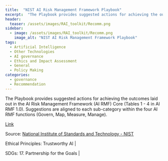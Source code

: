 ```yaml
---
title:  "NIST AI Risk Management Framework Playbook"  
excerpt:  "The Playbook provides suggested actions for achieving the outcomes laid out in the AI Risk Management Framework (AI RMF) Core (Tables 1 - 4 in AI RMF 1.0). Suggestions are aligned to each sub-category within the four AI RMF functions (Gover (...)"  
header:
  teaser: /assets/images/RAI_toolkit/Recomm.png
sidebar:
  - image: /assets/images/RAI_toolkit/Recomm.png
    image_alt: "NIST AI Risk Management Framework Playbook"
tags:
  - Artificial Intelligence
  - Other Technologies
  - AI governance
  - Ethics and Impact Assessment
  - General
  - Policy Making
categories:
  - governance
  - Recommendation
---
```

The Playbook provides suggested actions for achieving the outcomes laid out in the AI Risk Management Framework (AI RMF) Core (Tables 1 - 4 in AI RMF 1.0). Suggestions are aligned to each sub-category within the four AI RMF functions (Govern, Map, Measure, Manage).

[Link](https://airc.nist.gov/AI_RMF_Knowledge_Base/Playbook)

Source: [National Institute of Standards and Technology - NIST](https://www.nist.gov/)

Ethical Principles: Trustworthy AI | 

SDGs: 17. Partnership for the Goals | 
